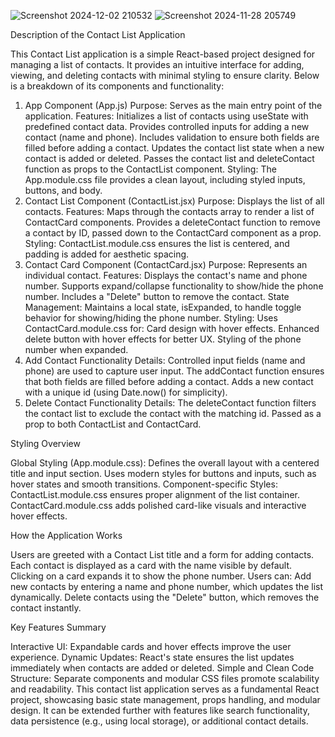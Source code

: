 ![Screenshot 2024-12-02 210532](https://github.com/user-attachments/assets/22befab4-8e71-4a2c-bb78-e6656f2f0955)
![Screenshot 2024-11-28 205749](https://github.com/user-attachments/assets/36657524-da73-4377-8ddb-d90ce67c659b)



Description of the Contact List Application

This Contact List application is a simple React-based project designed for managing a list of contacts. It provides an intuitive interface for adding, viewing, and deleting contacts with minimal styling to ensure clarity. Below is a breakdown of its components and functionality:

1. App Component (App.js)
Purpose: Serves as the main entry point of the application.
Features:
Initializes a list of contacts using useState with predefined contact data.
Provides controlled inputs for adding a new contact (name and phone).
Includes validation to ensure both fields are filled before adding a contact.
Updates the contact list state when a new contact is added or deleted.
Passes the contact list and deleteContact function as props to the ContactList component.
Styling: The App.module.css file provides a clean layout, including styled inputs, buttons, and body.
2. Contact List Component (ContactList.jsx)
Purpose: Displays the list of all contacts.
Features:
Maps through the contacts array to render a list of ContactCard components.
Provides a deleteContact function to remove a contact by ID, passed down to the ContactCard component as a prop.
Styling:
ContactList.module.css ensures the list is centered, and padding is added for aesthetic spacing.
3. Contact Card Component (ContactCard.jsx)
Purpose: Represents an individual contact.
Features:
Displays the contact's name and phone number.
Supports expand/collapse functionality to show/hide the phone number.
Includes a "Delete" button to remove the contact.
State Management:
Maintains a local state, isExpanded, to handle toggle behavior for showing/hiding the phone number.
Styling:
Uses ContactCard.module.css for:
Card design with hover effects.
Enhanced delete button with hover effects for better UX.
Styling of the phone number when expanded.
4. Add Contact Functionality
Details:
Controlled input fields (name and phone) are used to capture user input.
The addContact function ensures that both fields are filled before adding a contact.
Adds a new contact with a unique id (using Date.now() for simplicity).
5. Delete Contact Functionality
Details:
The deleteContact function filters the contact list to exclude the contact with the matching id.
Passed as a prop to both ContactList and ContactCard.

Styling Overview

Global Styling (App.module.css):
Defines the overall layout with a centered title and input section.
Uses modern styles for buttons and inputs, such as hover states and smooth transitions.
Component-specific Styles:
ContactList.module.css ensures proper alignment of the list container.
ContactCard.module.css adds polished card-like visuals and interactive hover effects.

How the Application Works

Users are greeted with a Contact List title and a form for adding contacts.
Each contact is displayed as a card with the name visible by default.
Clicking on a card expands it to show the phone number.
Users can:
Add new contacts by entering a name and phone number, which updates the list dynamically.
Delete contacts using the "Delete" button, which removes the contact instantly.

Key Features Summary

Interactive UI: Expandable cards and hover effects improve the user experience.
Dynamic Updates: React's state ensures the list updates immediately when contacts are added or deleted.
Simple and Clean Code Structure: Separate components and modular CSS files promote scalability and readability.
This contact list application serves as a fundamental React project, showcasing basic state management, props handling, and modular design. It can be extended further with features like search functionality, data persistence (e.g., using local storage), or additional contact details.
